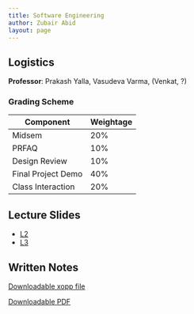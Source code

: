 ```yaml
---
title: Software Engineering 
author: Zubair Abid
layout: page
---
```



## Logistics

**Professor**: Prakash Yalla, Vasudeva Varma, (Venkat, ?)

### Grading Scheme

| Component          | Weightage |
|--------------------|-----------|
| Midsem             | 20%       |
| PRFAQ              | 10%       |
| Design Review      | 10%       |
| Final Project Demo | 40%       |
| Class Interaction  | 20%       |


## Lecture Slides

- [L2](L2)
- [L3](L3)


## Written Notes

[Downloadable xopp file]()

[Downloadable PDF]()
